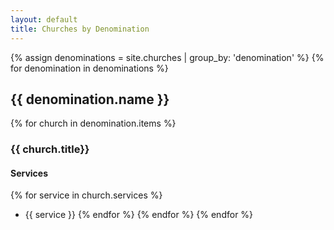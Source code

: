 ```yaml
---
layout: default
title: Churches by Denomination
---
```

{% assign denominations = site.churches | group_by: 'denomination' %}
{% for denomination in denominations %}
## {{ denomination.name }}
{% for church in denomination.items %}
### {{ church.title}}

#### Services
{% for service in church.services %}
- {{ service }}
{% endfor %}
{% endfor %}
{% endfor %}